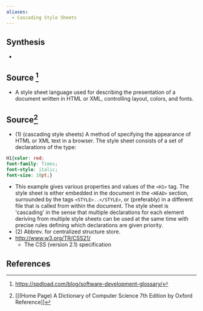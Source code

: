 ```yaml
---
aliases:
  - Cascading Style Sheets
---
```

## Synthesis
- 
## Source [^1]
- A style sheet language used for describing the presentation of a document written in HTML or XML, controlling layout, colors, and fonts.

## Source[^2]
- (1) (cascading style sheets) A method of specifying the appearance of HTML or XML text in a browser. The style sheet consists of a set of declarations of the type:
```css
H1{color: red;
font-family: Times;
font-style: italic;
font-size: 10pt;}
```
- This example gives various properties and values of the `<H1>` tag. The style sheet is either embedded in the document in the `<HEAD>` section, surrounded by the tags `<STYLE>..</STYLE>`, or (preferably) in a different file that is called from within the document. The style sheet is 'cascading' in the sense that multiple declarations for each element deriving from multiple style sheets can be used at the same time with precise rules defining which declarations are given priority.
- (2) Abbrev. for centralized structure store.
- http://www.w3.org/TR/CSS21/
	- The CSS (version 2.1) specification
## References

[^1]: https://spdload.com/blog/software-development-glossary/
[^2]: [[(Home Page) A Dictionary of Computer Science 7th Edition by Oxford Reference]]